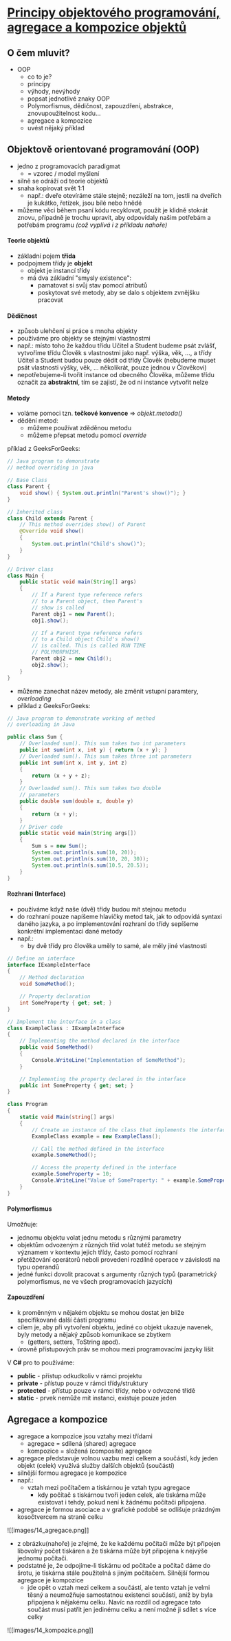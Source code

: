 # [Principy objektového programování, agregace a kompozice objektů](https://youtu.be/r1diROtxcpo?si=MQ7B9JLApdrCnfPj)

## O čem mluvit?
- OOP
	- co to je?
	- principy
	- výhody, nevýhody
	- popsat jednotlivé znaky OOP
	- Polymorfismus, dědičnost, zapouzdření, abstrakce, znovupoužitelnost kodu...
	- agregace a kompozice
	- uvést nějaký příklad

## Objektově orientované programování (OOP)
- jedno z programovacích paradigmat
	- = vzorec / model myšlení
- silně se odráží od teorie objektů
- snaha kopírovat svět 1:1
	- např.: dveře otevíráme stále stejně; nezáleží na tom, jestli na dveřích je kukátko, řetízek, jsou bílé nebo hnědé
- můžeme věci během psaní kódu recyklovat, použít je klidně stokrát znovu, případně je trochu upravit, aby odpovídaly našim potřebám a potřebám programu *(což vyplívá i z příkladu nahoře)*

#### Teorie objektů
- základní pojem **třída**
- podpojmem třídy je **objekt**
	- objekt je instancí třídy
	- má dva základní "smysly existence":
		- pamatovat si svůj stav pomocí atributů
		- poskytovat své metody, aby se dalo s objektem zvnějšku pracovat

#### Dědičnost
- způsob ulehčení si práce s mnoha objekty
- používáme pro objekty se stejnými vlastnostmi
- např.: místo toho že každou třídu Učitel a Student budeme psát zvlášť, vytvoříme třídu Člověk s vlastnostmi jako např. výška, věk, ..., a třídy Učitel a Student budou pouze dědit od třídy Člověk (nebudeme muset psát vlastnosti výšky, věk, ... několikrát, pouze jednou v Člověkovi)
- nepotřebujeme-li tvořit instance od obecného Člověka, můžeme třídu označit za **abstraktní**, tím se zajistí, že od ní instance vytvořit nelze

#### Metody
- voláme pomoci tzn. **tečkové konvence** => _objekt.metoda()_
- dědění metod:
	- můžeme používat zděděnou metodu
	- můžeme přepsat metodu pomocí _override_

příklad z GeeksForGeeks:
```java
// Java program to demonstrate
// method overriding in java

// Base Class
class Parent {
    void show() { System.out.println("Parent's show()"); }
}

// Inherited class
class Child extends Parent {
    // This method overrides show() of Parent
    @Override void show()
    {
        System.out.println("Child's show()");
    }
}

// Driver class
class Main {
    public static void main(String[] args)
    {
        // If a Parent type reference refers
        // to a Parent object, then Parent's
        // show is called
        Parent obj1 = new Parent();
        obj1.show();

        // If a Parent type reference refers
        // to a Child object Child's show()
        // is called. This is called RUN TIME
        // POLYMORPHISM.
        Parent obj2 = new Child();
        obj2.show();
    }
}
```

  - můžeme zanechat název metody, ale změnit vstupní paramtery, _overloading_
  - příklad z GeeksForGeeks:

```java
// Java program to demonstrate working of method
// overloading in Java

public class Sum {
    // Overloaded sum(). This sum takes two int parameters
    public int sum(int x, int y) { return (x + y); }
    // Overloaded sum(). This sum takes three int parameters
    public int sum(int x, int y, int z)
    {
        return (x + y + z);
    }
    // Overloaded sum(). This sum takes two double
    // parameters
    public double sum(double x, double y)
    {
        return (x + y);
    }
    // Driver code
    public static void main(String args[])
    {
        Sum s = new Sum();
        System.out.println(s.sum(10, 20));
        System.out.println(s.sum(10, 20, 30));
        System.out.println(s.sum(10.5, 20.5));
    }
}
```

#### Rozhraní (Interface)
- používáme když naše (dvě) třídy budou mít stejnou metodu
- do rozhraní pouze napíšeme hlavičky metod tak, jak to odpovídá syntaxi daného jazyka, a po implementování rozhraní do třídy sepíšeme konkrétní implementaci dané metody
- např.: 
	- by dvě třídy pro člověka uměly to samé, ale měly jiné vlastnosti

```csharp
// Define an interface
interface IExampleInterface
{
    // Method declaration
    void SomeMethod();

    // Property declaration
    int SomeProperty { get; set; }
}

// Implement the interface in a class
class ExampleClass : IExampleInterface
{
    // Implementing the method declared in the interface
    public void SomeMethod()
    {
        Console.WriteLine("Implementation of SomeMethod");
    }

    // Implementing the property declared in the interface
    public int SomeProperty { get; set; }
}

class Program
{
    static void Main(string[] args)
    {
        // Create an instance of the class that implements the interface
        ExampleClass example = new ExampleClass();

        // Call the method defined in the interface
        example.SomeMethod();

        // Access the property defined in the interface
        example.SomeProperty = 10;
        Console.WriteLine("Value of SomeProperty: " + example.SomeProperty);
    }
}
```

#### Polymorfismus
Umožňuje:
- jednomu objektu volat jednu metodu s různými parametry
- objektům odvozeným z různých tříd volat tutéž metodu se stejným významem v kontextu jejich třídy, často pomocí rozhraní
- přetěžování operátorů neboli provedení rozdílné operace v závislosti na typu operandů
- jedné funkci dovolit pracovat s argumenty různých typů (parametrický polymorfismus, ne ve všech programovacích jazycích)

#### Zapouzdření
- k proměnným v nějakém objektu se mohou dostat jen blíže specifikované další části programu
- cílem je, aby při vytvoření objektu, jediné co objekt ukazuje navenek, byly metody a nějaký způsob komunikace se zbytkem 
	- (getters, setters, ToString apod). 
- úrovně přístupových práv se mohou mezi programovacími jazyky lišit

V **C#** pro to používáme:
- **public** - přístup odkudkoliv v rámci projektu
- **private** - přístup pouze v rámci třídy/struktury
- **protected** - přístup pouze v rámci třídy, nebo v odvozené třídě 
- **static** - prvek nemůže mít instanci, existuje pouze jeden

## Agregace a kompozice
- agregace a kompozice jsou vztahy mezi třídami
	- agregace = sdílená (shared) agregace 
	- kompozice = složená (composite) agregace
- agregace představuje volnou vazbu mezi celkem a součástí, kdy jeden objekt (celek) využívá služby dalších objektů (součástí)
- silnější formou agregace je kompozice
- např.: 
	- vztah mezi počítačem a tiskárnou je vztah typu agregace
		- kdy počítač s tiskárnou tvoří jeden celek, ale tiskárna může existovat i tehdy, pokud není k žádnému počítači připojena. 
- agregace je formou asociace a v grafické podobě se odlišuje prázdným kosočtvercem na straně celku

![[images/14_agregace.png]]

- z obrázku(nahoře) je zřejmé, že ke každému počítači může být připojen libovolný počet tiskáren a že tiskárna může být připojena k nejvýše jednomu počítači. 
- podstatné je, že odpojíme-li tiskárnu od počítače a počítač dáme do šrotu, je tiskárna stále použitelná s jiným počítačem. Silnější formou agregace je kompozice
	- jde opět o vztah mezi celkem a součástí, ale tento vztah je velmi těsný a neumožňuje samostatnou existenci součásti, aniž by byla připojena k nějakému celku. Navíc na rozdíl od agregace tato součást musí patřit jen jedinému celku a není možné ji sdílet s více celky

![[images/14_kompozice.png]]
